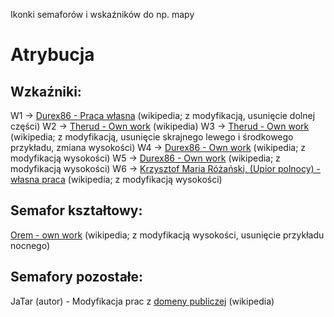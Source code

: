 Ikonki semaforów i wskaźników do np. mapy

# Atrybucja

## Wzkaźniki: 
W1 -> [Durex86 - Praca własna](https://commons.wikimedia.org/wiki/File:W_1_Wska%C5%BAnik_usytuowania.svg) (wikipedia; z modyfikacją, usunięcie dolnej części)
W2 -> [Therud - Own work](https://commons.wikimedia.org/wiki/File:W_2_Wska%C5%BAnik_kierunku_jazdy.svg) (wikipedia)
W3 -> [Therud - Own work](https://commons.wikimedia.org/wiki/File:PKP-W3-Wska%C5%BAnikUniewa%C5%BCnienia.svg) (wikipedia; z modyfikacją, usunięcie skrajnego lewego i środkowego przykładu, zmiana wysokości)
W4 -> [Durex86 - Own work](https://commons.wikimedia.org/wiki/File:W_4_Wska%C5%BAnik_zatrzymania.svg) (wikipedia; z modyfikacją wysokości)
W5 -> [Durex86 - Own work](https://commons.wikimedia.org/wiki/File:W_5_Wska%C5%BAnik_przetaczania.svg) (wikipedia; z modyfikacją wysokości)
W6 -> [Krzysztof Maria Różański, (Upior polnocy) - własna praca](https://commons.wikimedia.org/wiki/File:W_6_Wska%C5%BAnik_ostrzegania.svg) (wikipedia; z modyfikacją wysokości)

## Semafor kształtowy: 
[Orem - own work](https://commons.wikimedia.org/wiki/File:PKP_Sr1.svg) (wikipedia; z modyfikacją wysokości, usunięcie przykładu nocnego) 

## Semafory pozostałe: 
JaTar (autor) - Modyfikacja prac z [domeny publiczej](https://commons.wikimedia.org/wiki/Category:Sygnalizatory_SVG) (wikipedia)
